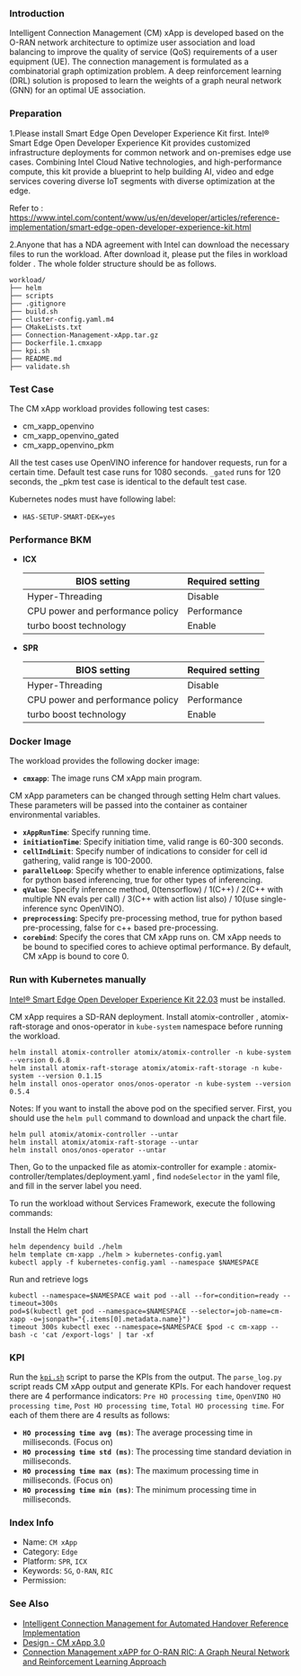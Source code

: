 ### Introduction

Intelligent Connection Management (CM) xApp is developed based on the O-RAN network architecture to optimize user association and load balancing to improve the quality of service (QoS) requirements of a user equipment (UE). The connection management is formulated as a combinatorial graph optimization problem. A deep reinforcement learning (DRL) solution is proposed to learn the weights of a graph neural network (GNN) for an optimal UE association. 

### Preparation

1.Please install Smart Edge Open Developer Experience Kit first. Intel® Smart Edge Open Developer Experience Kit provides customized infrastructure deployments for common network and on-premises edge use cases. Combining Intel Cloud Native technologies, and high-performance compute, this kit provide a blueprint to help building AI, video and edge services covering diverse IoT segments with diverse optimization at the edge. 

Refer to :  https://www.intel.com/content/www/us/en/developer/articles/reference-implementation/smart-edge-open-developer-experience-kit.html

2.Anyone that has a NDA agreement with Intel can download the necessary files to run the workload. 
After download it, please  put the files in workload folder . The whole folder structure should be as follows.
```
workload/
├── helm
├── scripts
├── .gitignore
├── build.sh
├── cluster-config.yaml.m4
├── CMakeLists.txt
├── Connection-Management-xApp.tar.gz
├── Dockerfile.1.cmxapp
├── kpi.sh
├── README.md
├── validate.sh
```

### Test Case
The CM xApp workload provides following test cases:
- cm_xapp_openvino
- cm_xapp_openvino_gated
- cm_xapp_openvino_pkm

All the test cases use OpenVINO inference for handover requests, run for a certain time. Default test case runs for 1080 seconds. `_gated` runs for 120 seconds, the _pkm test case is identical to the default test case.

Kubernetes nodes must have following label:
- `HAS-SETUP-SMART-DEK=yes`

### Performance BKM
- **ICX**

  | BIOS setting                     | Required setting |
  | -------------------------------- | ---------------- |
  | Hyper-Threading                  | Disable          |
  | CPU power and performance policy | Performance      |
  | turbo boost technology           | Enable           |

- **SPR**

  | BIOS setting                     | Required setting |
  | -------------------------------- | ---------------- |
  | Hyper-Threading                  | Disable          |
  | CPU power and performance policy | Performance      |
  | turbo boost technology           | Enable           |

### Docker Image
The workload provides the following docker image:
- **`cmxapp`**: The image runs CM xApp main program.

CM xApp parameters can be changed through setting Helm chart values. These parameters will be passed into the container as container environmental variables.
- **`xAppRunTime`**: Specify running time.
- **`initiationTime`**: Specify initiation time, valid range is 60-300 seconds.
- **`cellIndLimit`**: Specify number of indications to consider for cell id gathering, valid range is 100-2000.
- **`parallelLoop`**: Specify whether to enable inference optimizations, false for python based inferencing, true for other types of inferencing.
- **`qValue`**: Specify inference method, 0(tensorflow) / 1(C++) / 2(C++ with multiple NN evals per call) / 3(C++ with action list also) / 10(use single-inference sync OpenVINO).
- **`preprocessing`**: Specify pre-processing method, true for python based pre-processing, false for c++ based pre-processing.
- **`corebind`**: Specify the cores that CM xApp runs on. CM xApp needs to be bound to specified cores to achieve optimal performance. By default, CM xApp is bound to core 0.


### Run with Kubernetes manually

[Intel® Smart Edge Open Developer Experience Kit 22.03](https://github.com/smart-edge-open/open-developer-experience-kits) must be installed.

CM xApp requires a SD-RAN deployment. Install atomix-controller , atomix-raft-storage and onos-operator in `kube-system` namespace before running the workload.
```
helm install atomix-controller atomix/atomix-controller -n kube-system --version 0.6.8
helm install atomix-raft-storage atomix/atomix-raft-storage -n kube-system --version 0.1.15
helm install onos-operator onos/onos-operator -n kube-system --version 0.5.4
```
Notes:
If you want to install the above pod on the specified server.
First, you should use the `helm pull` command to download and unpack the chart file.
```
helm pull atomix/atomix-controller --untar
helm install atomix/atomix-raft-storage --untar
helm install onos/onos-operator --untar
```
Then, Go to the unpacked file as atomix-controller for example : atomix-controller/templates/deployment.yaml , 
find `nodeSelector` in the yaml file, and fill in the server label you need.

To run the workload without Services Framework, execute the following commands: 

Install the Helm chart
```
helm dependency build ./helm
helm template cm-xapp ./helm > kubernetes-config.yaml
kubectl apply -f kubernetes-config.yaml --namespace $NAMESPACE
```
Run and retrieve logs
```
kubectl --namespace=$NAMESPACE wait pod --all --for=condition=ready --timeout=300s
pod=$(kubectl get pod --namespace=$NAMESPACE --selector=job-name=cm-xapp -o=jsonpath="{.items[0].metadata.name}")
timeout 300s kubectl exec --namespace=$NAMESPACE $pod -c cm-xapp -- bash -c 'cat /export-logs' | tar -xf 
```


### KPI

Run the [`kpi.sh`](kpi.sh) script to parse the KPIs from the output.
The `parse_log.py` script reads CM xApp output and generate KPIs. For each handover request there are 4 performance indicators: `Pre HO processing time`, `OpenVINO HO processing time`, `Post HO processing time`, `Total HO processing time`. For each of them there are 4 results as follows:
- **`HO processing time avg (ms)`**: The average processing time in milliseconds. (Focus on)
- **`HO processing time std (ms)`**: The processing time standard deviation in milliseconds.
- **`HO processing time max (ms)`**: The maximum processing time in milliseconds. (Focus on)
- **`HO processing time min (ms)`**: The minimum processing time in milliseconds.


### Index Info

- Name: `CM xApp`
- Category: `Edge`
- Platform:  `SPR`, `ICX`
- Keywords: `5G`, `O-RAN`, `RIC`
- Permission:


### See Also

- [Intelligent Connection Management for Automated Handover Reference Implementation](https://www.intel.com/content/www/us/en/developer/articles/reference-implementation/intelligent-connection-management.html)
- [Design - CM xApp 3.0](https://wiki.ith.intel.com/pages/viewpage.action?spaceKey=ESSE&title=Design+-+CM+xApp+3.0)
- [Connection Management xAPP for O-RAN RIC: A Graph Neural Network and Reinforcement Learning Approach](https://arxiv.org/abs/2110.07525)